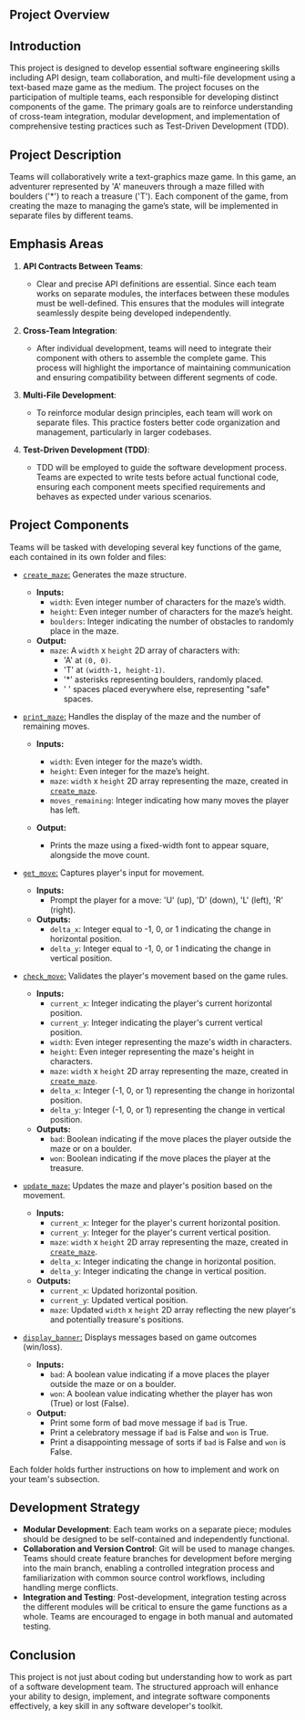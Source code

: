 ## Project Overview

## Introduction

This project is designed to develop essential software engineering skills including API design, team collaboration, and multi-file development using a text-based maze game as the medium. The project focuses on the participation of multiple teams, each responsible for developing distinct components of the game. The primary goals are to reinforce understanding of cross-team integration, modular development, and implementation of comprehensive testing practices such as Test-Driven Development (TDD).

## Project Description

Teams will collaboratively write a text-graphics maze game. In this game, an adventurer represented by 'A' maneuvers through a maze filled with boulders ('\*') to reach a treasure ('T'). Each component of the game, from creating the maze to managing the game’s state, will be implemented in separate files by different teams.

## Emphasis Areas

1. **API Contracts Between Teams**:

   - Clear and precise API definitions are essential. Since each team works on separate modules, the interfaces between these modules must be well-defined. This ensures that the modules will integrate seamlessly despite being developed independently.

2. **Cross-Team Integration**:

   - After individual development, teams will need to integrate their component with others to assemble the complete game. This process will highlight the importance of maintaining communication and ensuring compatibility between different segments of code.

3. **Multi-File Development**:

   - To reinforce modular design principles, each team will work on separate files. This practice fosters better code organization and management, particularly in larger codebases.

4. **Test-Driven Development (TDD)**:
   - TDD will be employed to guide the software development process. Teams are expected to write tests before actual functional code, ensuring each component meets specified requirements and behaves as expected under various scenarios.

## Project Components

Teams will be tasked with developing several key functions of the game, each contained in its own folder and files:

- [`create_maze`:](https://github.com/zukixa/level1/tree/main/create-maze) Generates the maze structure.

  - **Inputs:**
    - `width`: Even integer number of characters for the maze’s width.
    - `height`: Even integer number of characters for the maze’s height.
    - `boulders`: Integer indicating the number of obstacles to randomly place in the maze.
  - **Output:**
    - `maze`: A `width` x `height` 2D array of characters with:
      - 'A' at `(0, 0)`.
      - 'T' at `(width-1, height-1)`.
      - '\*' asterisks representing boulders, randomly placed.
      - ' ' spaces placed everywhere else, representing "safe" spaces.

- [`print_maze`:](https://github.com/zukixa/level1/tree/main/print-maze) Handles the display of the maze and the number of remaining moves.

  - **Inputs:**

    - `width`: Even integer for the maze’s width.
    - `height`: Even integer for the maze’s height.
    - `maze`: `width` x `height` 2D array representing the maze, created in [`create_maze`](https://github.com/zukixa/level1/tree/main/create-maze#create-maze-function).
    - `moves_remaining`: Integer indicating how many moves the player has left.

  - **Output:**
    - Prints the maze using a fixed-width font to appear square, alongside the move count.

- [`get_move`:](https://github.com/zukixa/level1/tree/main/get-move) Captures player's input for movement.

  - **Inputs:**
    - Prompt the player for a move: 'U' (up), 'D' (down), 'L' (left), 'R' (right).
  - **Outputs:**
    - `delta_x`: Integer equal to -1, 0, or 1 indicating the change in horizontal position.
    - `delta_y`: Integer equal to -1, 0, or 1 indicating the change in vertical position.

- [`check_move`:](https://github.com/zukixa/level1/tree/main/check-move) Validates the player's movement based on the game rules.

  - **Inputs:**
    - `current_x`: Integer indicating the player's current horizontal position.
    - `current_y`: Integer indicating the player's current vertical position.
    - `width`: Even integer representing the maze's width in characters.
    - `height`: Even integer representing the maze's height in characters.
    - `maze`: `width` x `height` 2D array representing the maze, created in [`create_maze`](https://github.com/zukixa/level1/tree/main/create-maze#create-maze-function).
    - `delta_x`: Integer (-1, 0, or 1) representing the change in horizontal position.
    - `delta_y`: Integer (-1, 0, or 1) representing the change in vertical position.
  - **Outputs:**
    - `bad`: Boolean indicating if the move places the player outside the maze or on a boulder.
    - `won`: Boolean indicating if the move places the player at the treasure.

- [`update_maze`:](https://github.com/zukixa/level1/tree/main/update-maze) Updates the maze and player's position based on the movement.

  - **Inputs:**
    - `current_x`: Integer for the player's current horizontal position.
    - `current_y`: Integer for the player's current vertical position.
    - `maze`: `width` x `height` 2D array representing the maze, created in [`create_maze`](https://github.com/zukixa/level1/tree/main/create-maze#create-maze-function).
    - `delta_x`: Integer indicating the change in horizontal position.
    - `delta_y`: Integer indicating the change in vertical position.
  - **Outputs:**
    - `current_x`: Updated horizontal position.
    - `current_y`: Updated vertical position.
    - `maze`: Updated `width` x `height` 2D array reflecting the new player's and potentially treasure's positions.

- [`display_banner`:](https://github.com/zukixa/level1/tree/main/display-banner) Displays messages based on game outcomes (win/loss).
  - **Inputs:**
    - `bad`: A boolean value indicating if a move places the player outside the maze or on a boulder.
    - `won`: A boolean value indicating whether the player has won (True) or lost (False).
  - **Output:**
    - Print some form of bad move message if `bad` is True.
    - Print a celebratory message if `bad` is False and `won` is True.
    - Print a disappointing message of sorts if `bad` is False and `won` is False.

Each folder holds further instructions on how to implement and work on your team's subsection.

## Development Strategy

- **Modular Development**: Each team works on a separate piece; modules should be designed to be self-contained and independently functional.
- **Collaboration and Version Control**: Git will be used to manage changes. Teams should create feature branches for development before merging into the main branch, enabling a controlled integration process and familiarization with common source control workflows, including handling merge conflicts.
- **Integration and Testing**: Post-development, integration testing across the different modules will be critical to ensure the game functions as a whole. Teams are encouraged to engage in both manual and automated testing.

## Conclusion

This project is not just about coding but understanding how to work as part of a software development team. The structured approach will enhance your ability to design, implement, and integrate software components effectively, a key skill in any software developer's toolkit.
